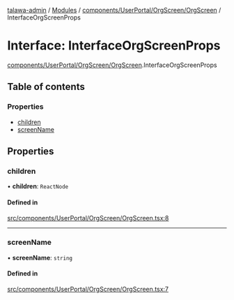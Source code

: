 [talawa-admin](../README.md) / [Modules](../modules.md) / [components/UserPortal/OrgScreen/OrgScreen](../modules/components_UserPortal_OrgScreen_OrgScreen.md) / InterfaceOrgScreenProps

# Interface: InterfaceOrgScreenProps

[components/UserPortal/OrgScreen/OrgScreen](../modules/components_UserPortal_OrgScreen_OrgScreen.md).InterfaceOrgScreenProps

## Table of contents

### Properties

- [children](components_UserPortal_OrgScreen_OrgScreen.InterfaceOrgScreenProps.md#children)
- [screenName](components_UserPortal_OrgScreen_OrgScreen.InterfaceOrgScreenProps.md#screenname)

## Properties

### children

• **children**: `ReactNode`

#### Defined in

[src/components/UserPortal/OrgScreen/OrgScreen.tsx:8](https://github.com/pateldivyesh1323/talawa-admin/blob/cd0a761/src/components/UserPortal/OrgScreen/OrgScreen.tsx#L8)

___

### screenName

• **screenName**: `string`

#### Defined in

[src/components/UserPortal/OrgScreen/OrgScreen.tsx:7](https://github.com/pateldivyesh1323/talawa-admin/blob/cd0a761/src/components/UserPortal/OrgScreen/OrgScreen.tsx#L7)
